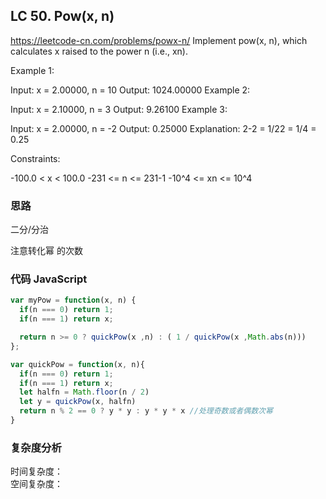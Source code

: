 ## LC 50. Pow(x, n)

https://leetcode-cn.com/problems/powx-n/
Implement pow(x, n), which calculates x raised to the power n (i.e., xn).

Example 1:

Input: x = 2.00000, n = 10
Output: 1024.00000
Example 2:

Input: x = 2.10000, n = 3
Output: 9.26100
Example 3:

Input: x = 2.00000, n = -2
Output: 0.25000
Explanation: 2-2 = 1/22 = 1/4 = 0.25

Constraints:

-100.0 < x < 100.0
-231 <= n <= 231-1
-10^4 <= xn <= 10^4

### 思路

二分/分治

注意转化幂 的次数

### 代码 JavaScript

```JavaScript
var myPow = function(x, n) {
  if(n === 0) return 1;
  if(n === 1) return x;

  return n >= 0 ? quickPow(x ,n) : ( 1 / quickPow(x ,Math.abs(n)))
};

var quickPow = function(x, n){
  if(n === 0) return 1;
  if(n === 1) return x;
  let halfn = Math.floor(n / 2)
  let y = quickPow(x, halfn)
  return n % 2 == 0 ? y * y : y * y * x //处理奇数或者偶数次幂
}

```

### 复杂度分析

时间复杂度： </br>
空间复杂度：
